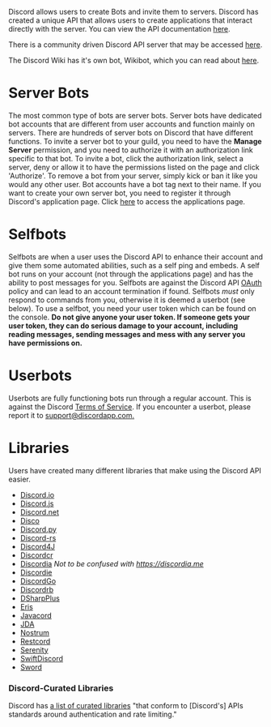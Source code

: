 <!-- TITLE: Bots -->
<!-- SUBTITLE: Information about various Discord Bot Libraries -->

Discord allows users to create Bots and invite them to servers. Discord has created a unique API that allows users to create applications that interact directly with the server. You can view the API documentation [here](https://discordapp.com/developers/docs/intro).

There is a community driven Discord API server that may be accessed [here](http://discord.gg/discord-api).

The Discord Wiki has it's own bot, Wikibot, which you can read about [here](/wikibot).

# Server Bots
The most common type of bots are server bots. Server bots have dedicated bot accounts that are different from user accounts and function mainly on servers. There are hundreds of server bots on Discord that have different functions. To invite a server bot to your guild, you need to have the **Manage Server** permission, and you need to authorize it with an authorization link specific to that bot. To invite a bot, click the authorization link, select a server, deny or allow it to have the permissions listed on the page and click 'Authorize'. To remove a bot from your server, simply kick or ban it like you would any other user. Bot accounts have a bot tag next to their name. If you want to create your own server bot, you need to register it through Discord's application page. Click [here](https://discordapp.com/developers/applications/me) to access the applications page.

# Selfbots
Selfbots are when a user uses the Discord API to enhance their account and give them some automated abilities, such as a self ping and embeds. A self bot runs on your account (not through the applications page) and has the ability to post messages for you. Selfbots are against the Discord API [OAuth](https://discordapp.com/developers/docs/topics/oauth2#bot-vs-user-accounts) policy and can lead to an account termination if found. Selfbots *must* only respond to commands from you, otherwise it is deemed a userbot (see below). To use a selfbot, you need your user token which can be found on the console. **Do not give anyone your user token. If someone gets your user token, they can do serious damage to your account, including reading messages, sending messages and mess with any server you have permissions on.**
# Userbots
Userbots are fully functioning bots run through a regular account. This is against the Discord [Terms of Service](https://discordapp.com/terms). If you encounter a userbot, please report it to [support@discordapp.com.](mailto:support@discordapp.com) 

# Libraries
Users have created many different libraries that make using the Discord API easier.
* [Discord.io](https://github.com/izy521/discord.io)
* [Discord.js](https://github.com/hydrabolt/discord.js)
* [Discord.net](https://github.com/RogueException/Discord.Net)
* [Disco](https://github.com/b1naryth1ef/disco)
* [Discord.py](https://github.com/Rapptz/discord.py)
* [Discord-rs](https://github.com/SpaceManiac/discord-rs)
* [Discord4J](https://github.com/austinv11/Discord4J)
* [Discordcr](https://github.com/meew0/discordcr)
* [Discordia](https://github.com/SinisterRectus/Discordia) *Not to be confused with https://discordia.me*
* [Discordie](https://github.com/qeled/discordie)
* [DiscordGo](https://github.com/bwmarrin/discordgo)
* [Discordrb](https://github.com/meew0/discordrb)
* [DSharpPlus](https://github.com/NaamloosDT/DSharpPlus)
* [Eris](https://github.com/abalabahaha/eris)
* [Javacord](https://github.com/BtoBastian/Javacord)
* [JDA](https://github.com/DV8FromTheWorld/JDA)
* [Nostrum](https://github.com/Kraigie/nostrum)
* [Restcord](https://github.com/restcord/restcord)
* [Serenity](https://github.com/zeyla/serenity)
* [SwiftDiscord](https://github.com/nuclearace/SwiftDiscord)
* [Sword](https://github.com/Azoy/Sword)

### Discord-Curated Libraries

Discord has [a list of curated libraries](https://discordapp.com/developers/docs/topics/community-resources#libraries) "that conform to [Discord's] APIs standards around authentication and rate limiting."